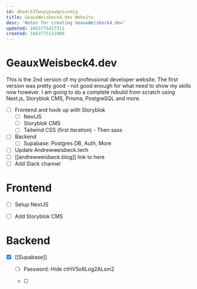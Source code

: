 ```yaml
---
id: 4ba4ck37wopypxwqoivxmiq
title: GeauxWeisbeck4.dev Website
desc: 'Notes for creating GeauxWeisbeck4.dev'
updated: 1663776417311
created: 1663775141900
---
```


# GeauxWeisbeck4.dev

This is the 2nd version of my professional developer website. The first version was pretty good - not good enough for what  need to show my skills now however. I am going to do a complete rebuild from scratch using Next.js, Storyblok CMS, Prisma, PostgreSQL and more.

- [ ] Frontend and hook up with Storyblok
  - [ ] NextJS
  - [ ] Storyblok CMS
  - [ ] Tailwind CSS (first iteration) - Then sass
- [ ] Backend
  - [ ] Supabase: Postgres DB, Auth, More
- [ ] Update Andrewweisbeck.tech
- [ ] [[andrewweisbeck.blog]] link to here
- [ ] Add Slack channel

# Frontend
- [ ] Setup NextJS
- [ ] Add Storyblok CMS


# Backend
- [x] [[Supabase]]
  - [ ] Password: Hide ctHV5o6Log2ALsm2

  - [ ]
